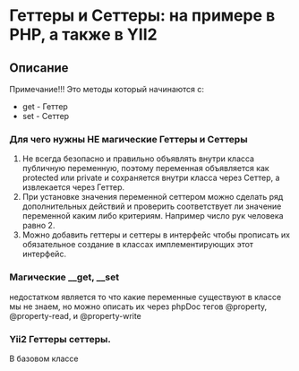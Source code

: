 # Геттеры и Сеттеры: на примере в PHP, а также в YII2

## Описание
Примечание!!! Это методы который начинаются с:
  - get - Геттер
  - set - Сеттер

### Для чего нужны НЕ магические Геттеры и Сеттеры

 1) Не всегда безопасно и правильно объявлять внутри класса публичную переменную, поэтому переменная 
 объявляется как protected или private и сохраняется внутри класса через Сеттер, а извлекается через Геттер.
 2) При установке значения переменной сеттером можно сделать ряд дополнительных действий и проверить соответствует ли 
 значение переменной каким либо критериям. Например число рук человека равно 2.
 3) Можно добавить геттеры и сеттеры в интерфейс чтобы прописать их обязательное создание в классах имплементирующих
 этот интерфейс. 
 
 ### Магические __get, __set
 
  недостатком является то что какие переменные существуют в классе мы не знаем, но можно описать их через
  phpDoc тегов @property, @property-read, и @property-write
  
  ### Yii2 Геттеры сеттеры.
  
  В базовом классе   
  
  